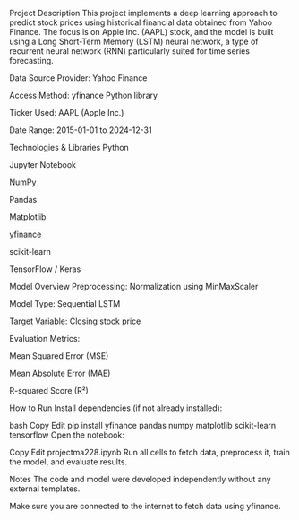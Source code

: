Project Description
This project implements a deep learning approach to predict stock prices using historical financial data obtained from Yahoo Finance. The focus is on Apple Inc. (AAPL) stock, and the model is built using a Long Short-Term Memory (LSTM) neural network, a type of recurrent neural network (RNN) particularly suited for time series forecasting.

Data Source
Provider: Yahoo Finance

Access Method: yfinance Python library

Ticker Used: AAPL (Apple Inc.)

Date Range: 2015-01-01 to 2024-12-31

Technologies & Libraries
Python

Jupyter Notebook

NumPy

Pandas

Matplotlib

yfinance

scikit-learn

TensorFlow / Keras

Model Overview
Preprocessing: Normalization using MinMaxScaler

Model Type: Sequential LSTM

Target Variable: Closing stock price

Evaluation Metrics:

Mean Squared Error (MSE)

Mean Absolute Error (MAE)

R-squared Score (R²)

 How to Run
Install dependencies (if not already installed):

bash
Copy
Edit
pip install yfinance pandas numpy matplotlib scikit-learn tensorflow
Open the notebook:

Copy
Edit
projectma228.ipynb
Run all cells to fetch data, preprocess it, train the model, and evaluate results.

Notes
The code and model were developed independently without any external templates.

Make sure you are connected to the internet to fetch data using yfinance.

